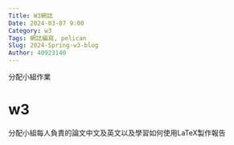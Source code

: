 ```yaml
---
Title: W3網誌
Date: 2024-03-07 9:00
Category: w3
Tags: 網誌編寫, pelican
Slug: 2024-Spring-w3-blog 
Author: 40923140
---
```


分配小組作業

<!-- PELICAN_END_SUMMARY -->

# w3
分配小組每人負責的論文中文及英文以及學習如何使用LaTeX製作報告